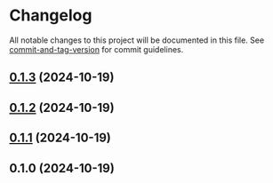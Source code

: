 # Changelog

All notable changes to this project will be documented in this file. See [commit-and-tag-version](https://github.com/absolute-version/commit-and-tag-version) for commit guidelines.

## [0.1.3](https://github.com/modevol-com/gqloom/compare/@gqloom/prisma@0.1.2...@gqloom/prisma@0.1.3) (2024-10-19)

## [0.1.2](https://github.com/modevol-com/gqloom/compare/@gqloom/prisma@0.1.1...@gqloom/prisma@0.1.2) (2024-10-19)

## [0.1.1](https://github.com/modevol-com/gqloom/compare/@gqloom/prisma@0.1.0...@gqloom/prisma@0.1.1) (2024-10-19)

## 0.1.0 (2024-10-19)
